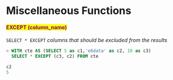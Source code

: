 # Miscellaneous Functions

#### <mark style="color:purple;">EXCEPT (column\_name)</mark>&#x20;

`SELECT * EXCEPT` _columns that should be excluded from the results_

```sql
> WITH cte AS (SELECT 5 as c1,'e6data' as c2, 10 as c3)
  SELECT * EXCEPT (c3, c2) FROM cte

c2
5
```
